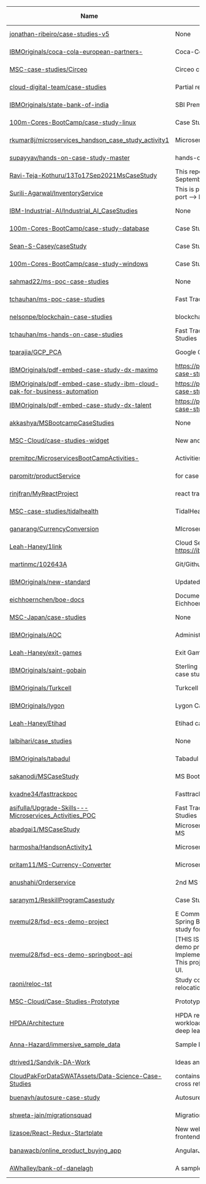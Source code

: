 Name | Description | Last Updated | Stars 
--- | --- | --- | --- 
[jonathan-ribeiro/case-studies-v5](https://github.ibm.com/jonathan-ribeiro/case-studies-v5) | None | 2022-09-16 | 0 
[IBMOriginals/coca-cola-european-partners-](https://github.ibm.com/IBMOriginals/coca-cola-european-partners-) | Coca-Cola European Partners case study | 2022-07-15 | 1 
[MSC-case-studies/Circeo](https://github.ibm.com/MSC-case-studies/Circeo) | Circeo case study | 2022-06-06 | 0 
[cloud-digital-team/case-studies](https://github.ibm.com/cloud-digital-team/case-studies) | Partial repo for Case Studies EI hosted files | 2022-05-04 | 0 
[IBMOriginals/state-bank-of-india](https://github.ibm.com/IBMOriginals/state-bank-of-india) | SBI Premium case study | 2022-03-28 | 0 
[100m-Cores-BootCamp/case-study-linux](https://github.ibm.com/100m-Cores-BootCamp/case-study-linux) | Case Study Linux container | 2022-03-22 | 0 
[rkumar8j/microservices_handson_case_study_activity1](https://github.ibm.com/rkumar8j/microservices_handson_case_study_activity1) | Microservices Assessment Case Study | 2022-03-18 | 0 
[supayyav/hands-on-case-study-master](https://github.ibm.com/supayyav/hands-on-case-study-master) | hands-on-case-study-master | 2022-02-10 | 0 
[Ravi-Teja-Kothuru/13To17Sep2021MsCaseStudy](https://github.ibm.com/Ravi-Teja-Kothuru/13To17Sep2021MsCaseStudy) | This repository has the case studies as part of 13th to 17th September 2021 Microservices reskilling hands-on code. | 2022-02-09 | 0 
[Surili-Agarwal/InventoryService](https://github.ibm.com/Surili-Agarwal/InventoryService) | This is part of case study 2. The Inventory Service runs on port --> http://localhost:9093/  | 2021-12-15 | 0 
[IBM-Industrial-AI/Industrial_AI_CaseStudies](https://github.ibm.com/IBM-Industrial-AI/Industrial_AI_CaseStudies) | None | 2021-12-14 | 0 
[100m-Cores-BootCamp/case-study-database](https://github.ibm.com/100m-Cores-BootCamp/case-study-database) | Case Study SQL Server Database | 2021-12-02 | 0 
[Sean-S-Casey/caseStudy](https://github.ibm.com/Sean-S-Casey/caseStudy) | Case Study for Associate Training  | 2021-11-01 | 0 
[100m-Cores-BootCamp/case-study-windows](https://github.ibm.com/100m-Cores-BootCamp/case-study-windows) | Case Study Windows container | 2021-09-08 | 0 
[sahmad22/ms-poc-case-studies](https://github.ibm.com/sahmad22/ms-poc-case-studies) | None | 2021-08-22 | 0 
[tchauhan/ms-poc-case-studies](https://github.ibm.com/tchauhan/ms-poc-case-studies) | Fast Track Skill Upgrade – Sample PoC Case Studies | 2021-07-23 | 0 
[nelsonpe/blockchain-case-studies](https://github.ibm.com/nelsonpe/blockchain-case-studies) | blockchain case studies | 2021-07-21 | 0 
[tchauhan/ms-hands-on-case-studies](https://github.ibm.com/tchauhan/ms-hands-on-case-studies) | Fast Track Skill Upgrade – Microservices: Hands-on Case Studies | 2021-07-20 | 0 
[tparajia/GCP_PCA](https://github.ibm.com/tparajia/GCP_PCA) | Google Cloud Documents and Case studies. | 2021-06-08 | 0 
[IBMOriginals/pdf-embed-case-study-dx-maximo](https://github.ibm.com/IBMOriginals/pdf-embed-case-study-dx-maximo) | https://pages.github.ibm.com/IBMOriginals/pdf-embed-case-study-dx-maximo/ | 2021-06-08 | 0 
[IBMOriginals/pdf-embed-case-study-ibm-cloud-pak-for-business-automation](https://github.ibm.com/IBMOriginals/pdf-embed-case-study-ibm-cloud-pak-for-business-automation) | https://pages.github.ibm.com/IBMOriginals/pdf-embed-case-study-ibm-cloud-pak-for-business-automation | 2021-06-08 | 0 
[IBMOriginals/pdf-embed-case-study-dx-talent](https://github.ibm.com/IBMOriginals/pdf-embed-case-study-dx-talent) | https://pages.github.ibm.com/IBMOriginals/pdf-embed-case-study-dx-talent | 2021-05-20 | 0 
[akkashya/MSBootcampCaseStudies](https://github.ibm.com/akkashya/MSBootcampCaseStudies) | None | 2021-04-26 | 0 
[MSC-Cloud/case-studies-widget](https://github.ibm.com/MSC-Cloud/case-studies-widget) | New and improved Case Studies filtering widget. | 2021-04-23 | 0 
[premitpc/MicroservicesBootCampActivities-](https://github.ibm.com/premitpc/MicroservicesBootCampActivities-) | Activities and case study code | 2021-04-21 | 0 
[paromitr/productService](https://github.ibm.com/paromitr/productService) | for case study related to account login | 2021-04-08 | 0 
[rinjfran/MyReactProject](https://github.ibm.com/rinjfran/MyReactProject) | react training case study | 2021-04-03 | 0 
[MSC-case-studies/tidalhealth](https://github.ibm.com/MSC-case-studies/tidalhealth) | TidalHealth Peninsula Regional Med CTR case study | 2021-03-08 | 0 
[ganarang/CurrencyConversion](https://github.ibm.com/ganarang/CurrencyConversion) | MIcroservices reskilling case study | 2021-02-18 | 0 
[Leah-Haney/1link](https://github.ibm.com/Leah-Haney/1link) | Cloud Segment: 1Link Standard Case Study https://ibm.box.com/s/ps4bxh22htt3c17afufsbjmv07vbxc8z | 2021-02-17 | 0 
[martinmc/102643A](https://github.ibm.com/martinmc/102643A) | Git/Github case study | 2021-02-09 | 0 
[IBMOriginals/new-standard](https://github.ibm.com/IBMOriginals/new-standard) | Updated Standard case study | 2021-02-03 | 0 
[eichhoernchen/boe-docs](https://github.ibm.com/eichhoernchen/boe-docs) | Documentation and Overview for case study "Bank of Eichhoernchen — Mortage System" | 2021-01-27 | 2 
[MSC-Japan/case-studies](https://github.ibm.com/MSC-Japan/case-studies) | None | 2021-01-21 | 0 
[IBMOriginals/AOC](https://github.ibm.com/IBMOriginals/AOC) | Administrative Office of the Courts Case study | 2020-12-21 | 0 
[Leah-Haney/exit-games](https://github.ibm.com/Leah-Haney/exit-games) | Exit Games Standard case study | 2020-11-23 | 0 
[IBMOriginals/saint-gobain](https://github.ibm.com/IBMOriginals/saint-gobain) | Sterling Supply Chain: Saint Gobain Abrasives (Standard case study) | 2020-11-19 | 0 
[IBMOriginals/Turkcell](https://github.ibm.com/IBMOriginals/Turkcell) | Turkcell case study | 2020-11-13 | 0 
[IBMOriginals/lygon](https://github.ibm.com/IBMOriginals/lygon) | Lygon Case Study | 2020-11-09 | 0 
[Leah-Haney/Etihad](https://github.ibm.com/Leah-Haney/Etihad) | Etihad case study | 2020-10-21 | 0 
[lalbihari/case_studies](https://github.ibm.com/lalbihari/case_studies) | None | 2020-10-20 | 0 
[IBMOriginals/tabadul](https://github.ibm.com/IBMOriginals/tabadul) | Tabadul Standard case study | 2020-10-12 | 0 
[sakanodi/MSCaseStudy](https://github.ibm.com/sakanodi/MSCaseStudy) | MS BootCamp Case study | 2020-10-06 | 0 
[kvadne34/fasttrackpoc](https://github.ibm.com/kvadne34/fasttrackpoc) | Fasttrack POC case studies | 2020-09-17 | 0 
[asifulla/Upgrade-Skills---Microservices_Activities_POC](https://github.ibm.com/asifulla/Upgrade-Skills---Microservices_Activities_POC) | Fast Track Learning_Microservices_Curriculum & Case Studies | 2020-07-10 | 0 
[abadgai1/MSCaseStudy](https://github.ibm.com/abadgai1/MSCaseStudy) | Microservice Case Study  that includes login MS and Order MS | 2020-06-11 | 0 
[harmosha/HandsonActivity1](https://github.ibm.com/harmosha/HandsonActivity1) | Microservices  Handson Case Studies | 2020-06-05 | 0 
[pritam11/MS-Currency-Converter](https://github.ibm.com/pritam11/MS-Currency-Converter) | Microservices boot camp case study 1 | 2020-05-11 | 0 
[anushahi/Orderservice](https://github.ibm.com/anushahi/Orderservice) | 2nd MS for use case study | 2020-05-10 | 0 
[saranym1/ReskillProgramCasestudy](https://github.ibm.com/saranym1/ReskillProgramCasestudy) | Case Study Use cases | 2019-11-13 | 0 
[nvemul28/fsd-ecs-demo-project](https://github.ibm.com/nvemul28/fsd-ecs-demo-project) | E Commerce Sales Platform demo project using Angular & Spring Boot technologies. Implemented as part of case study for internal FSD program. This is Angular UI project. | 2019-10-21 | 0 
[nvemul28/fsd-ecs-demo-springboot-api](https://github.ibm.com/nvemul28/fsd-ecs-demo-springboot-api) | [THIS IS NO LONGER USED] E Commerce Sales Platform demo project using Angular & Spring Boot technologies. Implemented as part of case study for internal FSD program. This project is for SpringBoot back-end supporting Aungular UI. | 2019-10-21 | 0 
[raoni/reloc-tst](https://github.ibm.com/raoni/reloc-tst) | Study code to create a relocation test-case for new ld.so relocations | 2019-09-23 | 0 
[MSC-Cloud/Case-Studies-Prototype](https://github.ibm.com/MSC-Cloud/Case-Studies-Prototype) | Prototype for the Case studies page on D7. | 2019-07-08 | 0 
[HPDA/Architecture](https://github.ibm.com/HPDA/Architecture) | HPDA reference architecture with focus on use cases, workloads, assets and case studies for AI (machine learning, deep learning and data sciences) | 2019-06-04 | 0 
[Anna-Hazard/immersive_sample_data](https://github.ibm.com/Anna-Hazard/immersive_sample_data) | Sample Data and Case Study for Immersive insights | 2018-08-30 | 0 
[dtrived1/Sandvik-DA-Work](https://github.ibm.com/dtrived1/Sandvik-DA-Work) | Ideas and Case Studies | 2018-05-24 | 0 
[CloudPakForDataSWATAssets/Data-Science-Case-Studies](https://github.ibm.com/CloudPakForDataSWATAssets/Data-Science-Case-Studies) | contains the case study deck, case study template and cross reference spreadsheet | 2018-04-24 | 0 
[buenavh/autosure-case-study](https://github.ibm.com/buenavh/autosure-case-study) | Autosure Case Study | 2018-03-22 | 0 
[shweta-jain/migrationsquad](https://github.ibm.com/shweta-jain/migrationsquad) | Migration Factory - Migration squaud case studies | 2018-01-09 | 0 
[lizasoe/React-Redux-Startplate](https://github.ibm.com/lizasoe/React-Redux-Startplate) | New web training case study starterplate for react and redux frontend development. | 2017-09-19 | 0 
[banawacb/online_product_buying_app](https://github.ibm.com/banawacb/online_product_buying_app) | AngularJS Case Study: Online Product Buying Application | 2017-01-31 | 0 
[AWhalley/bank-of-danelagh](https://github.ibm.com/AWhalley/bank-of-danelagh) | A sample bank case study | 2016-05-31 | 0 
